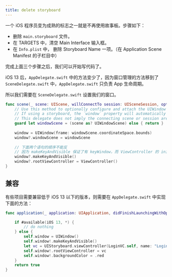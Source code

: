 ```yaml
---
title: delete storyboard
---
```


一个 iOS 程序员变为成熟的标志之一就是不再使用故事板。步骤如下：

- 删除 `main.storyboard` 文件。
- 在 TARGETS 中，清空 Main Interface 输入框。
- 在 `Info.plist` 中， 删除 Storyboard Name 一项。（在 Application Scene Manifest 的子栏目中）

完成上面三个步骤之后，我们可以开始写代码了。

iOS 13 后，`AppDelegate.swift` 中的方法变少了，因为窗口管理的方法移到了 `SceneDelegate.swift` 中，`AppDelegate.swift` 只负责 App 生命周期。

所以我们需要在 `SceneDelegate.swift` 设置我们的窗口。

```swift
func scene(_ scene: UIScene, willConnectTo session: UISceneSession, options connectionOptions: UIScene.ConnectionOptions) {
    // Use this method to optionally configure and attach the UIWindow `window` to the provided UIWindowScene `scene`.
    // If using a storyboard, the `window` property will automatically be initialized and attached to the scene.
    // This delegate does not imply the connecting scene or session are new (see `application:configurationForConnectingSceneSession` instead).
    guard let windowScene = (scene as? UIWindowScene) else { return }
    
    window = UIWindow(frame: windowScene.coordinateSpace.bounds)
    window?.windowScene = windowScene
    
    // 下面两个语句的顺序不能反
    // 因为 makeKeyAndVisible 保证了有 keyWindow，而 ViewController 的 init 函数中很可能会用用到 keyWindow
    window?.makeKeyAndVisible()
    window?.rootViewController = ViewController()
}
```

## 兼容

有些项目需要兼容低于 iOS 13 以下的版本，则需要在 `AppDelegate.swift` 中实现下面的方法：

```swift
func application(_ application: UIApplication, didFinishLaunchingWithOptions launchOptions: [UIApplication.LaunchOptionsKey: Any]?) -> Bool {

    if #available(iOS 13, *) {
        // do nothing
    } else {
        self.window = UIWindow()
        self.window!.makeKeyAndVisible()
        let vc = UIStoryboard.viewController(LoginVC.self, name: "Login")
        self.window!.rootViewController = vc
        self.window!.backgroundColor = .red
    }
    return true
}
```



